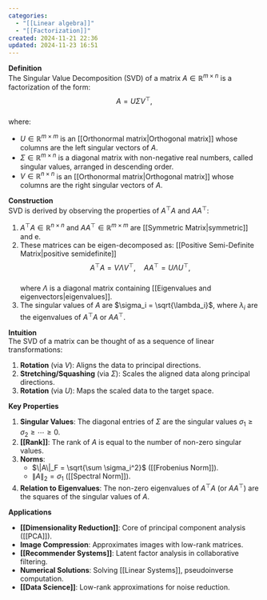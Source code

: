 ```yaml
---
categories:
  - "[[Linear algebra]]"
  - "[[Factorization]]"
created: 2024-11-21 22:36
updated: 2024-11-23 16:51
---
```

**Definition**  
The Singular Value Decomposition (SVD) of a matrix $A \in \mathbb{R}^{m \times n}$ is a factorization of the form:  
$$A = U \Sigma V^\top,$$  
where:  
- $U \in \mathbb{R}^{m \times m}$ is an [[Orthonormal matrix|Orthogonal matrix]] whose columns are the left singular vectors of $A$.  
- $\Sigma \in \mathbb{R}^{m \times n}$ is a diagonal matrix with non-negative real numbers, called singular values, arranged in descending order.  
- $V \in \mathbb{R}^{n \times n}$ is an [[Orthonormal matrix|Orthogonal matrix]] whose columns are the right singular vectors of $A$.  

**Construction**  
SVD is derived by observing the properties of $A^\top A$ and $A A^\top$:  
1. $A^\top A \in \mathbb{R}^{n \times n}$ and $A A^\top \in \mathbb{R}^{m \times m}$ are [[Symmetric Matrix|symmetric]] and e.  
2. These matrices can be eigen-decomposed as: [[Positive Semi-Definite Matrix|positive semidefinite]]
   $$A^\top A = V \Lambda V^\top, \quad A A^\top = U \Lambda U^\top,$$  
   where $\Lambda$ is a diagonal matrix containing [[Eigenvalues and eigenvectors|eigenvalues]].  
3. The singular values of $A$ are $\sigma_i = \sqrt{\lambda_i}$, where $\lambda_i$ are the eigenvalues of $A^\top A$ or $A A^\top$.  

**Intuition**  
The SVD of a matrix can be thought of as a sequence of linear transformations:  
1. **Rotation** (via $V$): Aligns the data to principal directions.  
2. **Stretching/Squashing** (via $\Sigma$): Scales the aligned data along principal directions.  
3. **Rotation** (via $U$): Maps the scaled data to the target space.

**Key Properties**  
1. **Singular Values**: The diagonal entries of $\Sigma$ are the singular values $\sigma_1 \geq \sigma_2 \geq \cdots \geq 0$.  
2. **[[Rank]]**: The rank of $A$ is equal to the number of non-zero singular values.  
3. **Norms**:  
   - $\|A\|_F = \sqrt{\sum \sigma_i^2}$ ([[Frobenius Norm]]).  
   - $\|A\|_2 = \sigma_1$ ([[Spectral Norm]]).  
4. **Relation to Eigenvalues**: The non-zero eigenvalues of $A^\top A$ (or $A A^\top$) are the squares of the singular values of $A$.  

**Applications**  
- **[[Dimensionality Reduction]]**: Core of principal component analysis ([[PCA]]).  
- **Image Compression**: Approximates images with low-rank matrices.  
- **[[Recommender Systems]]**: Latent factor analysis in collaborative filtering.  
- **Numerical Solutions**: Solving [[Linear Systems]], pseudoinverse computation.  
- **[[Data Science]]**: Low-rank approximations for noise reduction.  
